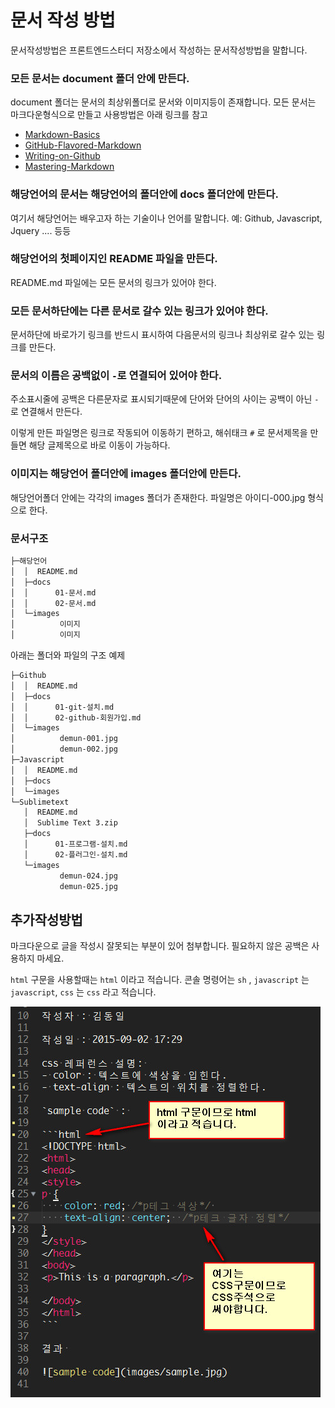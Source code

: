 # 문서 작성 방법

문서작성방법은 프론트엔드스터디 저장소에서 작성하는 문서작성방법을 말합니다.



### 모든 문서는 document 폴더 안에 만든다.

document 폴더는 문서의 최상위폴더로 문서와 이미지등이 존재합니다.
모든 문서는 마크다운형식으로 만들고 사용방법은 아래 링크를 참고

* [Markdown-Basics](docs/101_Markdown-Basics.md)
* [GitHub-Flavored-Markdown](docs/102_Github-Flavored-Markdown.md)
* [Writing-on-Github](docs/103_Writing-on-Github.md)
* [Mastering-Markdown](docs/104_Mastering-Markdown.md)



### 해당언어의 문서는 해당언어의 폴더안에 docs 폴더안에 만든다.

여기서 해당언어는 배우고자 하는 기술이나 언어를 말합니다. 예: Github, Javascript, Jquery .... 등등



### 해당언어의 첫페이지인 README 파일을 만든다.

README.md 파일에는 모든 문서의 링크가 있어야 한다.



### 모든 문서하단에는 다른 문서로 갈수 있는 링크가 있어야 한다.

문서하단에 바로가기 링크를 반드시 표시하여 다음문서의 링크나 최상위로 갈수 있는 링크를 만든다.



### 문서의 이름은 공백없이 `-`로 연결되어 있어야 한다.

주소표시줄에 공백은 다른문자로 표시되기때문에 단어와 단어의 사이는 공백이 아닌 `-` 로 연결해서 만든다.

이렇게 만든 파일명은 링크로 작동되어 이동하기 편하고, 해쉬태크 `#` 로 문서제목을 만들면 해당 글제목으로 바로 이동이 가능하다.


### 이미지는 해당언어 폴더안에 images 폴더안에 만든다.

해당언어폴더 안에는 각각의 images 폴더가 존재한다. 파일명은 아이디-000.jpg 형식으로 한다.






### 문서구조

```sh
├─해당언어
│  │  README.md
│  ├─docs
│  │      01-문서.md
│  │      02-문서.md
│  └─images
│          이미지
│          이미지
```

아래는 폴더와 파일의 구조 예제

```sh
├─Github
│  │  README.md
│  ├─docs
│  │      01-git-설치.md
│  │      02-github-회원가입.md
│  └─images
│          demun-001.jpg
│          demun-002.jpg
├─Javascript
│  │  README.md
│  ├─docs
│  └─images
└─Sublimetext
   │  README.md
   │  Sublime Text 3.zip
   ├─docs
   │      01-프로그램-설치.md
   │      02-플러그인-설치.md
   └─images
           demun-024.jpg
           demun-025.jpg
```



## 추가작성방법

마크다운으로 글을 작성시 잘못되는 부분이 있어 첨부합니다.
필요하지 않은 공백은 사용하지 마세요.

`html` 구문을 사용할때는 `html` 이라고 적습니다. 
콘솔 명령어는 `sh` , `javascript` 는 `javascript`, `css` 는 `css` 라고 적습니다.

![추가작성방법](Sublimetext/images/demun-055.jpg)